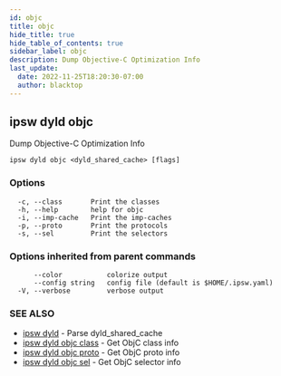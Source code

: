 ```yaml
---
id: objc
title: objc
hide_title: true
hide_table_of_contents: true
sidebar_label: objc
description: Dump Objective-C Optimization Info
last_update:
  date: 2022-11-25T18:20:30-07:00
  author: blacktop
---
```

## ipsw dyld objc

Dump Objective-C Optimization Info

```
ipsw dyld objc <dyld_shared_cache> [flags]
```

### Options

```
  -c, --class       Print the classes
  -h, --help        help for objc
  -i, --imp-cache   Print the imp-caches
  -p, --proto       Print the protocols
  -s, --sel         Print the selectors
```

### Options inherited from parent commands

```
      --color           colorize output
      --config string   config file (default is $HOME/.ipsw.yaml)
  -V, --verbose         verbose output
```

### SEE ALSO

* [ipsw dyld](/docs/cli/ipsw/dyld)	 - Parse dyld_shared_cache
* [ipsw dyld objc class](/docs/cli/ipsw/dyld/objc/class)	 - Get ObjC class info
* [ipsw dyld objc proto](/docs/cli/ipsw/dyld/objc/proto)	 - Get ObjC proto info
* [ipsw dyld objc sel](/docs/cli/ipsw/dyld/objc/sel)	 - Get ObjC selector info

